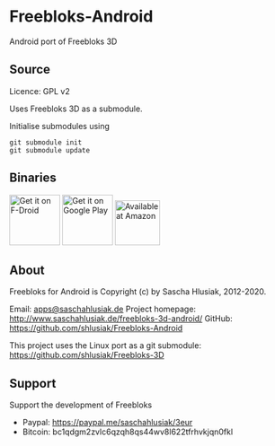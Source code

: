 Freebloks-Android
=================

Android port of Freebloks 3D


Source
------

Licence: GPL v2

Uses Freebloks 3D as a submodule.

Initialise submodules using

```
git submodule init
git submodule update
```

Binaries
--------

<a href="https://f-droid.org/repository/browse/?fdid=de.saschahlusiak.freebloks" target="_blank">
<img src="https://f-droid.org/badge/get-it-on.png" alt="Get it on F-Droid" height="90"/></a>
<a href="https://play.google.com/store/apps/details?id=de.saschahlusiak.freebloks" target="_blank">
<img src="https://play.google.com/intl/en_us/badges/images/generic/en-play-badge.png" alt="Get it on Google Play" height="90"/></a>
<a href="http://www.amazon.com/Sascha-Hlusiak-Freebloks-3D/dp/B00CY8CLU8" target="_blank">
<img src="https://images-na.ssl-images-amazon.com/images/G/01/mobile-apps/devportal2/res/images/amazon-underground-app-us-black.png" alt="Available at Amazon" height="80"/></a>


About
-----

Freebloks for Android is Copyright (c) by Sascha Hlusiak, 2012-2020.

Email: apps@saschahlusiak.de
Project homepage: http://www.saschahlusiak.de/freebloks-3d-android/
GitHub: https://github.com/shlusiak/Freebloks-Android

This project uses the Linux port as a git submodule: https://github.com/shlusiak/Freebloks-3D

Support
-------

Support the development of Freebloks
- Paypal: https://paypal.me/saschahlusiak/3eur
- Bitcoin: bc1qdgm2zvlc6qzqh8qs44wv8l622tfrhvkjqn0fkl

